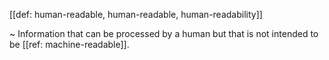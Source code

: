 [[def: human-readable, human-readable, human-readability]]

~ Information that can be processed by a human but that is not intended to be [[ref: machine-readable]].
